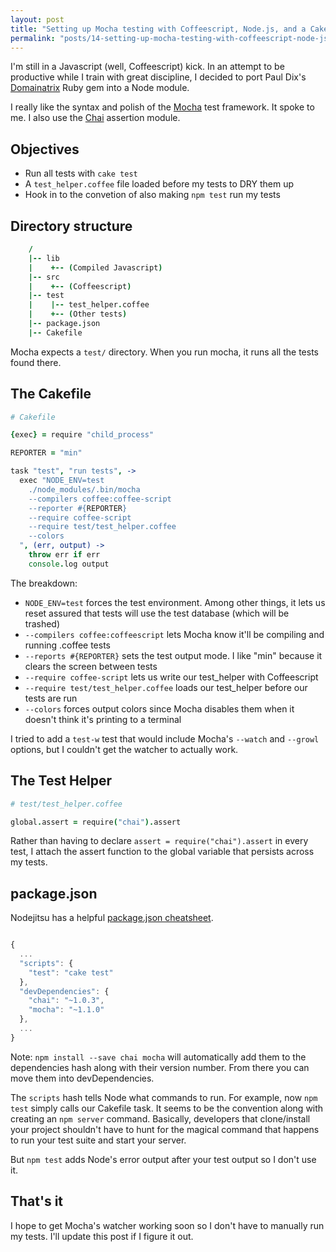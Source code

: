 ```yaml
---
layout: post
title: "Setting up Mocha testing with Coffeescript, Node.js, and a Cakefile"
permalink: "posts/14-setting-up-mocha-testing-with-coffeescript-node-js-and-a-cakefile"
---
```


I'm still in a Javascript (well, Coffeescript) kick. In an attempt to be productive while I train with great discipline, I decided to port Paul Dix's [Domainatrix][dixhub] Ruby gem into a Node module.

I really like the syntax and polish of the [Mocha][mocha] test framework. It
spoke to me. I also use the [Chai][chai] assertion module.

## Objectives

* Run all tests with `cake test`
* A `test_helper.coffee` file loaded before my tests to DRY them up
* Hook in to the convetion of also making `npm test` run my tests

## Directory structure

~~~ coffeescript
    /
    |-- lib  
    |    +-- (Compiled Javascript)
    |-- src  
    |    +-- (Coffeescript)
    |-- test
    |    |-- test_helper.coffee
    |    +-- (Other tests)
    |-- package.json
    |-- Cakefile
~~~

Mocha expects a `test/` directory. When you run mocha, it runs all the tests
found there.

## The Cakefile

~~~ coffeescript
# Cakefile

{exec} = require "child_process"

REPORTER = "min"

task "test", "run tests", ->
  exec "NODE_ENV=test 
    ./node_modules/.bin/mocha 
    --compilers coffee:coffee-script
    --reporter #{REPORTER}
    --require coffee-script 
    --require test/test_helper.coffee
    --colors
  ", (err, output) ->
    throw err if err
    console.log output
~~~

The breakdown:

* `NODE_ENV=test` forces the test environment. Among other things, it lets us reset assured that tests will use the test database (which will be trashed)
* `--compilers coffee:coffeescript` lets Mocha know it'll be compiling and running .coffee tests
* `--reports #{REPORTER}` sets the test output mode. I like "min" because it clears the screen between tests
* `--require coffee-script` lets us write our test_helper with Coffeescript
* `--require test/test_helper.coffee` loads our test_helper before our tests are run
* `--colors` forces output colors since Mocha disables them when it doesn't think it's printing to a terminal

I tried to add a `test-w` test that would include Mocha's `--watch` and
`--growl` options, but I couldn't get the watcher to actually work.

## The Test Helper

~~~ coffeescript
# test/test_helper.coffee

global.assert = require("chai").assert
~~~

Rather than having to declare `assert = require("chai").assert` in every test, I
attach the assert function to the global variable that persists across my tests.

## package.json

Nodejitsu has a helpful [package.json cheatsheet][package].

~~~ javascript

{
  ...
  "scripts": {
    "test": "cake test"
  },
  "devDependencies": {
    "chai": "~1.0.3",
    "mocha": "~1.1.0"
  },
  ...
}
~~~

Note: `npm install --save chai mocha` will automatically add them to the
dependencies hash along with their version number. From there you can move them
into devDependencies.

The `scripts` hash tells Node what commands to run. For example, now `npm test`
simply calls our Cakefile task. It seems to be the convention along with
creating an `npm server` command. Basically, developers that clone/install your
project shouldn't have to hunt for the magical command that happens to run your
test suite and start your server.

But `npm test` adds Node's error output after your test output so I don't use it.

## That's it

I hope to get Mocha's watcher working soon so I don't have to manually run my
tests. I'll update this post if I figure it out.

[mocha]: http://visionmedia.github.com/mocha/
[dixhub]: https://github.com/pauldix/domainatrix
[chai]: http://chaijs.com/ 
[package]: http://package.json.nodejitsu.com/  
